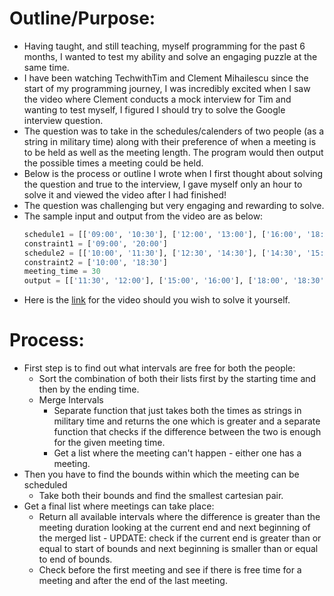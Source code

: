 # Outline/Purpose:

- Having taught, and still teaching, myself programming for the past 6 months, I wanted to test my ability and solve an engaging puzzle at the same time.
- I have been watching TechwithTim and Clement Mihailescu since the start of my programming journey, I was incredibly excited when I saw the video where Clement conducts a mock interview for Tim and wanting to test myself, I figured I should try to solve the Google interview question.
- The question was to take in the schedules/calenders of two people (as a string in military time) along with their preference of when a meeting is to be held as well as the meeting length. The program would then output the possible times a meeting could be held.
- Below is the process or outline I wrote when I first thought about solving the question and true to the interview, I gave myself only an hour to solve it and viewed the video after I had finished!
- The question was challenging but very engaging and rewarding to solve.
- The sample input and output from the video are as below:
  ```python
  schedule1 = [['09:00', '10:30'], ['12:00', '13:00'], ['16:00', '18:00']]
  constraint1 = ['09:00', '20:00']
  schedule2 = [['10:00', '11:30'], ['12:30', '14:30'], ['14:30', '15:00'], ['16:00', '17:00']]
  constraint2 = ['10:00', '18:30']
  meeting_time = 30
  output = [['11:30', '12:00'], ['15:00', '16:00'], ['18:00', '18:30']]
  ```
- Here is the [link](https://www.youtube.com/watch?v=3Q_oYDQ2whs) for the video should you wish to solve it yourself.


# Process:

- First step is to find out what intervals are free for both the people:
    - Sort the combination of both their lists first by the starting time and then by the ending time.
    - Merge Intervals
        - Separate function that just takes both the times as strings in military time and returns the one which is greater and a separate function that checks if the difference between the two is enough for the given meeting time.
        - Get a list where the meeting can't happen - either one has a meeting.
- Then you have to find the bounds within which the meeting can be scheduled
    - Take both their bounds and find the smallest cartesian pair.
- Get a final list where meetings can take place:
    - Return all available intervals where the difference is greater than the meeting duration looking at the current end and next beginning of the merged list - UPDATE: check if the current end is greater than or equal to start of bounds and next beginning is smaller than or equal to end of bounds.
    - Check before the first meeting and see if there is free time for a meeting and after the end of the last meeting.
